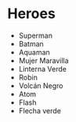 # Heroes

* Superman
* Batman
* Aquaman
* Mujer Maravilla
* Linterna Verde
* Robin
* Volcán Negro
* Atom
* Flash
* Flecha verde